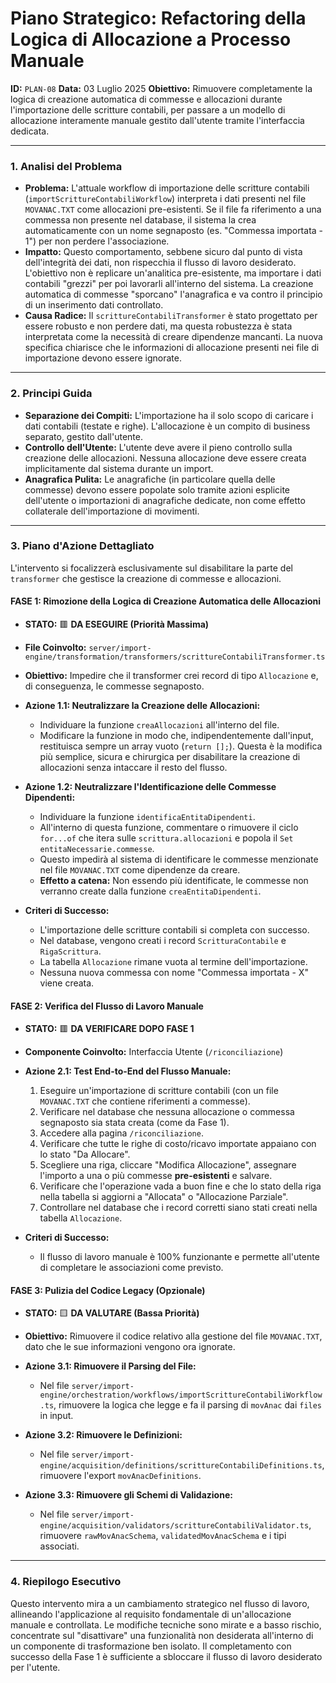 # Piano Strategico: Refactoring della Logica di Allocazione a Processo Manuale

**ID:** `PLAN-08`
**Data:** 03 Luglio 2025
**Obiettivo:** Rimuovere completamente la logica di creazione automatica di commesse e allocazioni durante l'importazione delle scritture contabili, per passare a un modello di allocazione interamente manuale gestito dall'utente tramite l'interfaccia dedicata.

---

### **1. Analisi del Problema**

*   **Problema:** L'attuale workflow di importazione delle scritture contabili (`importScrittureContabiliWorkflow`) interpreta i dati presenti nel file `MOVANAC.TXT` come allocazioni pre-esistenti. Se il file fa riferimento a una commessa non presente nel database, il sistema la crea automaticamente con un nome segnaposto (es. "Commessa importata - 1") per non perdere l'associazione.
*   **Impatto:** Questo comportamento, sebbene sicuro dal punto di vista dell'integrità dei dati, non rispecchia il flusso di lavoro desiderato. L'obiettivo non è replicare un'analitica pre-esistente, ma importare i dati contabili "grezzi" per poi lavorarli all'interno del sistema. La creazione automatica di commesse "sporcano" l'anagrafica e va contro il principio di un inserimento dati controllato.
*   **Causa Radice:** Il `scrittureContabiliTransformer` è stato progettato per essere robusto e non perdere dati, ma questa robustezza è stata interpretata come la necessità di creare dipendenze mancanti. La nuova specifica chiarisce che le informazioni di allocazione presenti nei file di importazione devono essere ignorate.

---

### **2. Principi Guida**

*   **Separazione dei Compiti:** L'importazione ha il solo scopo di caricare i dati contabili (testate e righe). L'allocazione è un compito di business separato, gestito dall'utente.
*   **Controllo dell'Utente:** L'utente deve avere il pieno controllo sulla creazione delle allocazioni. Nessuna allocazione deve essere creata implicitamente dal sistema durante un import.
*   **Anagrafica Pulita:** Le anagrafiche (in particolare quella delle commesse) devono essere popolate solo tramite azioni esplicite dell'utente o importazioni di anagrafiche dedicate, non come effetto collaterale dell'importazione di movimenti.

---

### **3. Piano d'Azione Dettagliato**

L'intervento si focalizzerà esclusivamente sul disabilitare la parte del `transformer` che gestisce la creazione di commesse e allocazioni.

#### **FASE 1: Rimozione della Logica di Creazione Automatica delle Allocazioni**

*   **STATO:** 🟥 **DA ESEGUIRE (Priorità Massima)**
*   **File Coinvolto:** `server/import-engine/transformation/transformers/scrittureContabiliTransformer.ts`
*   **Obiettivo:** Impedire che il transformer crei record di tipo `Allocazione` e, di conseguenza, le commesse segnaposto.

*   **Azione 1.1: Neutralizzare la Creazione delle Allocazioni:**
    *   Individuare la funzione `creaAllocazioni` all'interno del file.
    *   Modificare la funzione in modo che, indipendentemente dall'input, restituisca sempre un array vuoto (`return [];`). Questa è la modifica più semplice, sicura e chirurgica per disabilitare la creazione di allocazioni senza intaccare il resto del flusso.

*   **Azione 1.2: Neutralizzare l'Identificazione delle Commesse Dipendenti:**
    *   Individuare la funzione `identificaEntitaDipendenti`.
    *   All'interno di questa funzione, commentare o rimuovere il ciclo `for...of` che itera sulle `scrittura.allocazioni` e popola il `Set` `entitaNecessarie.commesse`.
    *   Questo impedirà al sistema di identificare le commesse menzionate nel file `MOVANAC.TXT` come dipendenze da creare.
    *   **Effetto a catena:** Non essendo più identificate, le commesse non verranno create dalla funzione `creaEntitaDipendenti`.

*   **Criteri di Successo:**
    *   L'importazione delle scritture contabili si completa con successo.
    *   Nel database, vengono creati i record `ScritturaContabile` e `RigaScrittura`.
    *   La tabella `Allocazione` rimane vuota al termine dell'importazione.
    *   Nessuna nuova commessa con nome "Commessa importata - X" viene creata.

#### **FASE 2: Verifica del Flusso di Lavoro Manuale**

*   **STATO:** 🟥 **DA VERIFICARE DOPO FASE 1**
*   **Componente Coinvolto:** Interfaccia Utente (`/riconciliazione`)

*   **Azione 2.1: Test End-to-End del Flusso Manuale:**
    1.  Eseguire un'importazione di scritture contabili (con un file `MOVANAC.TXT` che contiene riferimenti a commesse).
    2.  Verificare nel database che nessuna allocazione o commessa segnaposto sia stata creata (come da Fase 1).
    3.  Accedere alla pagina `/riconciliazione`.
    4.  Verificare che tutte le righe di costo/ricavo importate appaiano con lo stato "Da Allocare".
    5.  Scegliere una riga, cliccare "Modifica Allocazione", assegnare l'importo a una o più commesse **pre-esistenti** e salvare.
    6.  Verificare che l'operazione vada a buon fine e che lo stato della riga nella tabella si aggiorni a "Allocata" o "Allocazione Parziale".
    7.  Controllare nel database che i record corretti siano stati creati nella tabella `Allocazione`.

*   **Criteri di Successo:**
    *   Il flusso di lavoro manuale è 100% funzionante e permette all'utente di completare le associazioni come previsto.

#### **FASE 3: Pulizia del Codice Legacy (Opzionale)**

*   **STATO:** 🟨 **DA VALUTARE (Bassa Priorità)**
*   **Obiettivo:** Rimuovere il codice relativo alla gestione del file `MOVANAC.TXT`, dato che le sue informazioni vengono ora ignorate.

*   **Azione 3.1: Rimuovere il Parsing del File:**
    *   Nel file `server/import-engine/orchestration/workflows/importScrittureContabiliWorkflow.ts`, rimuovere la logica che legge e fa il parsing di `movAnac` dai `files` in input.
*   **Azione 3.2: Rimuovere le Definizioni:**
    *   Nel file `server/import-engine/acquisition/definitions/scrittureContabiliDefinitions.ts`, rimuovere l'export `movAnacDefinitions`.
*   **Azione 3.3: Rimuovere gli Schemi di Validazione:**
    *   Nel file `server/import-engine/acquisition/validators/scrittureContabiliValidator.ts`, rimuovere `rawMovAnacSchema`, `validatedMovAnacSchema` e i tipi associati.

---

### **4. Riepilogo Esecutivo**

Questo intervento mira a un cambiamento strategico nel flusso di lavoro, allineando l'applicazione al requisito fondamentale di un'allocazione manuale e controllata. Le modifiche tecniche sono mirate e a basso rischio, concentrate sul "disattivare" una funzionalità non desiderata all'interno di un componente di trasformazione ben isolato. Il completamento con successo della Fase 1 è sufficiente a sbloccare il flusso di lavoro desiderato per l'utente. 